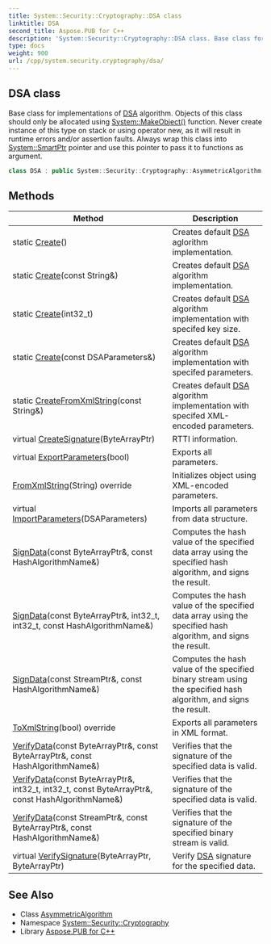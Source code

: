 ```yaml
---
title: System::Security::Cryptography::DSA class
linktitle: DSA
second_title: Aspose.PUB for C++
description: 'System::Security::Cryptography::DSA class. Base class for implementations of DSA algorithm. Objects of this class should only be allocated using System::MakeObject() function. Never create instance of this type on stack or using operator new, as it will result in runtime errors and/or assertion faults. Always wrap this class into System::SmartPtr pointer and use this pointer to pass it to functions as argument in C++.'
type: docs
weight: 900
url: /cpp/system.security.cryptography/dsa/
---
```

## DSA class


Base class for implementations of [DSA](./) algorithm. Objects of this class should only be allocated using [System::MakeObject()](../../system/makeobject/) function. Never create instance of this type on stack or using operator new, as it will result in runtime errors and/or assertion faults. Always wrap this class into [System::SmartPtr](../../system/smartptr/) pointer and use this pointer to pass it to functions as argument.

```cpp
class DSA : public System::Security::Cryptography::AsymmetricAlgorithm
```

## Methods

| Method | Description |
| --- | --- |
| static [Create](./create/)() | Creates default [DSA](./) aglorithm implementation. |
| static [Create](./create/)(const String\&) | Creates default [DSA](./) algorithm implementation. |
| static [Create](./create/)(int32_t) | Creates default [DSA](./) algorithm implementation with specifed key size. |
| static [Create](./create/)(const DSAParameters\&) | Creates default [DSA](./) algorithm implementation with specifed parameters. |
| static [CreateFromXmlString](./createfromxmlstring/)(const String\&) | Creates default [DSA](./) algorithm implementation with specifed XML-encoded parameters. |
| virtual [CreateSignature](./createsignature/)(ByteArrayPtr) | RTTI information. |
| virtual [ExportParameters](./exportparameters/)(bool) | Exports all parameters. |
| [FromXmlString](./fromxmlstring/)(String) override | Initializes object using XML-encoded parameters. |
| virtual [ImportParameters](./importparameters/)(DSAParameters) | Imports all parameters from data structure. |
| [SignData](./signdata/)(const ByteArrayPtr\&, const HashAlgorithmName\&) | Computes the hash value of the specified data array using the specified hash algorithm, and signs the result. |
| [SignData](./signdata/)(const ByteArrayPtr\&, int32_t, int32_t, const HashAlgorithmName\&) | Computes the hash value of the specified data array using the specified hash algorithm, and signs the result. |
| [SignData](./signdata/)(const StreamPtr\&, const HashAlgorithmName\&) | Computes the hash value of the specified binary stream using the specified hash algorithm, and signs the result. |
| [ToXmlString](./toxmlstring/)(bool) override | Exports all parameters in XML format. |
| [VerifyData](./verifydata/)(const ByteArrayPtr\&, const ByteArrayPtr\&, const HashAlgorithmName\&) | Verifies that the signature of the specified data is valid. |
| [VerifyData](./verifydata/)(const ByteArrayPtr\&, int32_t, int32_t, const ByteArrayPtr\&, const HashAlgorithmName\&) | Verifies that the signature of the specified data is valid. |
| [VerifyData](./verifydata/)(const StreamPtr\&, const ByteArrayPtr\&, const HashAlgorithmName\&) | Verifies that the signature of the specified binary stream is valid. |
| virtual [VerifySignature](./verifysignature/)(ByteArrayPtr, ByteArrayPtr) | Verify [DSA](./) signature for the specified data. |
## See Also

* Class [AsymmetricAlgorithm](../asymmetricalgorithm/)
* Namespace [System::Security::Cryptography](../)
* Library [Aspose.PUB for C++](../../)

